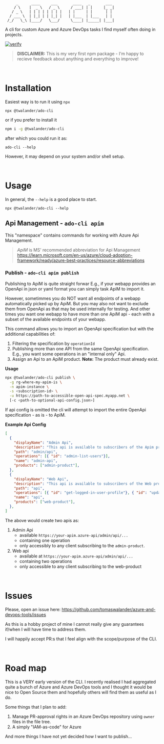 ```text
     _      ____     ___       ____   _       ___
    / \    |  _ \   / _ \     / ___| | |     |_ _|
   / _ \   | | | | | | | |   | |     | |      | |
  / ___ \  | |_| | | |_| |   | |___  | |___   | |
 /_/   \_\ |____/   \___/     \____| |_____| |___|

```

A cli for custom Azure and Azure DevOps tasks I find myself often doing in projects.

[![verify](https://github.com/tomaswalander/azure-and-devops-tools/actions/workflows/verify.yml/badge.svg?branch=master)](https://github.com/tomaswalander/azure-and-devops-tools/actions/workflows/verify.yml)


> **DISCLAIMER:** This is my very first npm package - I'm happy to recieve feedback about anything and everything to improve!

<br>

# Installation

Easiest way is to run it using `npx`
```
npx @twalander/ado-cli
```

or if you prefer to install it

```bash
npm i -g @twalander/ado-cli
```
after which you could run it as: 
```
ado-cli --help
``` 
However, it may depend on your system and/or shell setup.

<br>

# Usage

In general, the `--help` is a good place to start.

```
npx @twalander/ado-cli --help
```

## Api Management - `ado-cli apim`

This "namespace" contains commands for working with Azure Api Management.

> _ApiM_ is MS' recommended abbreviation for Api Management https://learn.microsoft.com/en-us/azure/cloud-adoption-framework/ready/azure-best-practices/resource-abbreviations

### Publish - `ado-cli apim publish`

Publishing to ApiM is quite straight forwar E.g., if your webapp provides an OpenApi in json or yaml format you can simply task ApiM to import it. 

However, sometimmes you do NOT want all endpoints of a webapp automatically picked up by ApiM. But you may also not want to exclude them from OpenApi as that may be used internally for testing. And other times you want one webapp to have more than one ApiM api - each with a subset of the available endpoints of your webapp. 

This command allows you to import an OpenApi specification but with the additional capabilities of: 

1. Filtering the specification by `operationId`
2. Publishing more than one API from the same OpenApi specification. E.g., you want some operations in an "internal only" Api.
3. Assign an Api to an ApiM product. **Note:** The product must already exist.

**Usage**
```bash
npx @twalander/ado-cli publish \
  -g rg-where-my-apim-is \
  -n apim-instance \
  -s <subscription-id> \
  -u https://path-to-accessible-open-api-spec.myapp.net \
  [-c <path-to-optional-api-config.json>]
```
If api config is omitted the cli will attempt to import the entire OpenApi specification - as is - to ApiM.

**Example Api Config**
```json 
[
  {
    "displayName": "Admin Api",
    "description": "This api is available to subscribers of the Apim product",
    "path": "admin/api",
    "operations": [{ "id": "admin-list-users"}],
    "name": "admin-api",
    "products": ["admin-product"],
  },
  {
    "displayName": "Web Api",
    "description": "This api is available to subscribers of the Web product",
    "path": "api",
    "operations": [{ "id": "get-logged-in-user-profile"}, { "id": "update-profile"}],
    "name": "api",
    "products": ["web-product"],
  },
]
```
The above would create two apis as: 

1. Admin Api
    - available `https://your-apim.azure-api/admin/api/...`
    - containing one operation
    - only accessibly to any client subscribing to the `admin-product`.
2. Web api
    - available at `https://your-apim.azure-api/admin/api/...`
    - containing two operations
    - only accessible to any client subscribing to the web-product

<br>

# Issues
Please, open an issue here: https://github.com/tomaswalander/azure-and-devops-tools/issues

As this is a hobby project of mine I cannot really give any guarantees if/when I will have time to address them. 

I will happily accept PR:s that I feel align with the scope/purpose of the CLI.

<br>

# Road map

This is a VERY early version of the CLI. I recently realised I had aggregated quite a bunch of Azure and Azure DevOps tools and I thought it would be nice to Open Source them and hopefully others will find them as useful as I do. 

Some things that I plan to add: 

1. Manage PR-approval rights in an Azure DevOps repository using `owner` files in the file tree.
2. A simply "IAM-as-code" for Azure

And more things I have not yet decided how I want to publish...
